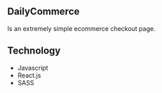 
## DailyCommerce

Is an extremely simple ecommerce checkout page.

## Technology 

 - Javascript
 - React.js
 - SASS
